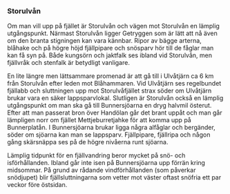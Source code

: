 ### Storulvån

Om man vill upp på fjället är Storulvån och vägen mot Storulvån en lämplig utgångspunkt. Närmast Storulvån ligger Getryggen som är lätt att nå även om den branta stigningen kan vara kännbar. Ripor av bägge arterna, blåhake och på högre höjd fjällpipare och snösparv hör till de fåglar man kan få syn på. Både kungsörn och jaktfalk ses ibland vid Storulvån, men fjällvråk och stenfalk är betydligt vanligare.

En lite längre men lättsammare promenad är att gå till i Ulvåtjärn ca 6 km från Storulvån efter leden mot Blåhammaren. Vid Ulvåtjärn ses regelbundet fjällabb och sluttningen upp mot Storulvåfjället strax söder om Ulvåtjärn brukar vara en säker lappsparvlokal. Slutligen är Storulvån också en lämplig utgångspunkt om man ska gå till Bunnersjöarna en dryg halvmil österut. Efter att man passerat bron över Handölan går det brant uppåt och man går lämpligen norr om fjället Mettjeburretjahke för att komma upp på Bunnerplatån. I Bunnersjöarna brukar ligga några alfåglar och bergänder, söder om sjöarna kan man se lappsparv. Fjällpipare, fjällripa och någon gång skärsnäppa ses på de högre nivåerna runt sjöarna.

Lämplig tidpunkt för en fjällvandring beror mycket på snö- och isförhållanden. Ibland går inte isen på Bunnersjöarna upp förrän kring midsommar. På grund av rådande vindförhållanden (som påverkar snödjupet) blir fjällsluttningarna som vetter mot väster oftast snöfria ett par veckor före östsidan.